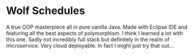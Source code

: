 # Wolf Schedules
A true OOP masterpiece all in pure vanilla Java. Made with Eclipse IDE and featuring all the best aspects of polymorphism. 
I think I learned a lot with this one. Sadly not incredibly full stack but definitely in the realm of microservice. Very cloud deployable. 
In fact I might just try that out...
